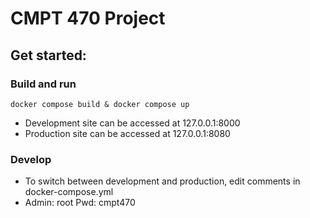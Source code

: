 # CMPT 470 Project

## Get started:

### Build and run

`docker compose build & docker compose up`

- Development site can be accessed at 127.0.0.1:8000
- Production site can be accessed at 127.0.0.1:8080

### Develop

- To switch between development and production, edit comments in docker-compose.yml
- Admin: root
   Pwd: cmpt470
